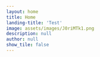 ```yaml
---
layout: home
title: Home
landing-title: 'Test'
image: assets/images/J0riMTk1.png
description: null
author: null
show_tile: false
---
```


